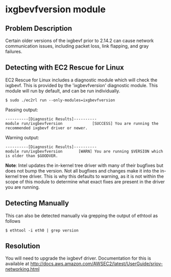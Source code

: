 # ixgbevfversion module

## Problem Description

Certain older versions of the ixgbevf prior to 2.14.2 can cause network communication issues, including packet loss, link flapping, and gray failures.

## Detecting with EC2 Rescue for Linux

EC2 Rescue for Linux includes a diagnostic module which will check the ixgbevf.  This is provided by the 'ixgbevfversion' diagnostic module.  This module will run by default, and can be run individually.

```commandline
$ sudo ./ec2rl run --only-modules=ixgbevfversion
```

Passing output:

```commandline
----------[Diagnostic Results]----------
module run/ixgbevfversion             [SUCCESS] You are running the recommended ixgbevf driver or newer.
```

Warning output:

```commandline
----------[Diagnostic Results]----------
module run/ixgbevfversion       [WARN] You are running $VERSION which is older than $GOODVER.
```

**Note**: Intel updates the in-kernel tree driver with many of their bugfixes but does not bump the version. Not all bugfixes and changes make it into the in-kernel tree driver. This is why this defaults to warning, as it is not within the scope of this module to determine what exact fixes are present in the driver you are running.

## Detecting Manually

This can also be detected manually via grepping the output of ethtool as follows

```commandline
$ ethtool -i eth0 | grep version
```

## Resolution

You will need to upgrade the ixgbevf driver. Documentation for this is available at <http://docs.aws.amazon.com/AWSEC2/latest/UserGuide/sriov-networking.html>